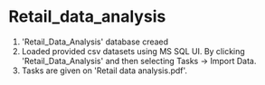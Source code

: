 # Retail_data_analysis

1. 'Retail_Data_Analysis' database creaed
2. Loaded provided csv datasets using MS SQL UI. By clicking 'Retail_Data_Analysis' and then selecting Tasks -> Import Data.
3. Tasks are given on 'Retail data analysis.pdf'.
